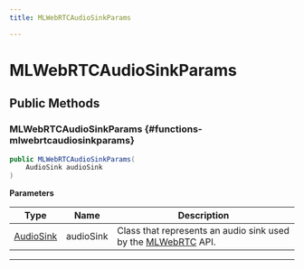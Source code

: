 ```yaml
---
title: MLWebRTCAudioSinkParams

---
```


# MLWebRTCAudioSinkParams










## Public Methods

###  MLWebRTCAudioSinkParams {#functions-mlwebrtcaudiosinkparams}

```csharp
public MLWebRTCAudioSinkParams(
    AudioSink audioSink
)
```


**Parameters**

| Type | Name  | Description  | 
|--|--|--|
| [AudioSink](/versioned_docs/version-03-Jan-2023/unity-api/api/UnityEngine.XR.MagicLeap/MLWebRTC/AudioSink/UnityEngine.XR.MagicLeap.MLWebRTC.AudioSink.md) |audioSink|Class that represents an audio sink used by the [MLWebRTC](/versioned_docs/version-03-Jan-2023/unity-api/api/UnityEngine.XR.MagicLeap/MLWebRTC/UnityEngine.XR.MagicLeap.MLWebRTC.md) API. |






-----------

